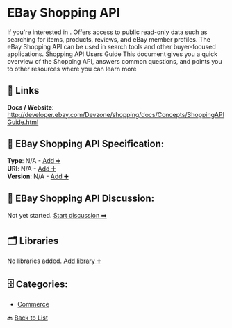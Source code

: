 # EBay Shopping API

If you're interested in . Offers access to public read-only data such as searching for items, products, reviews, and eBay member profiles. The eBay Shopping API can be used in search tools and other buyer-focused applications. Shopping API Users Guide This document gives you a quick overview of the Shopping API, answers common questions, and points you to other resources where you can learn more

##  🔗 Links
**Docs / Website**: http://developer.ebay.com/Devzone/shopping/docs/Concepts/ShoppingAPIGuide.html

## 🧬 EBay Shopping API Specification:
**Type**: N/A - [Add ➕](https://github.com/apis-list/apis-list/edit/main/apis/ebay-shopping-api/ebay-shopping-api.yaml)  
**URI**: N/A - [Add ➕](https://github.com/apis-list/apis-list/edit/main/apis/ebay-shopping-api/ebay-shopping-api.yaml)  
**Version**: N/A - [Add ➕](https://github.com/apis-list/apis-list/edit/main/apis/ebay-shopping-api/ebay-shopping-api.yaml)

## 💬 EBay Shopping API Discussion:
Not yet started. [Start discussion ➡️](https://github.com/apis-list/apis-list/discussions/new)

## 🗂️ Libraries

No libraries added. [Add library ➕](https://github.com/apis-list/apis-list/edit/main/apis/ebay-shopping-api/ebay-shopping-api.yaml)    


## 🗄️ Categories:
- [Commerce](https://github.com/apis-list/apis-list#commerce-)

🔙  [Back to List](https://github.com/apis-list/apis-list)

